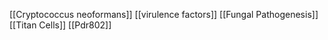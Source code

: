 [[Cryptococcus neoformans]]
[[virulence factors]]
[[Fungal Pathogenesis]]
[[Titan Cells]]
[[Pdr802]]
